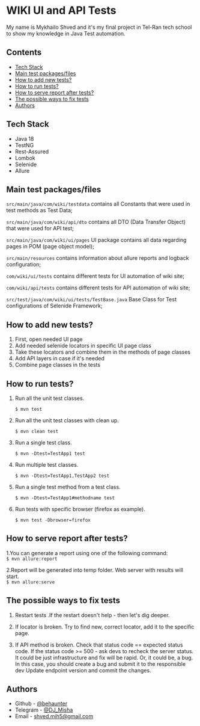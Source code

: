 
# WIKI UI and API Tests

My name is Mykhailo Shved and it's my final project in Tel-Ran tech school to show my knowledge in Java Test automation.

## Contents
- [Tech Stack](#Tech-Stack)
- [Main test packages/files](#main-test-packagesfiles)
- [How to add new tests?](#how-to-add-new-tests)
- [How to run tests?](#How-to-run-tests)
- [How to serve report after tests?](#How-to-serve-report-after-tests)
- [The possible ways to fix tests](#The-possible-ways-to-fix-tests)
- [Authors](#Authors)


## Tech Stack

- Java 18
- TestNG
- Rest-Assured
- Lombok
- Selenide
- Allure


## Main test packages/files


`src/main/java/com/wiki/testdata` contains all Constants that were used in test methods as Test Data;

`src/main/java/com/wiki/api/dto` contains all DTO (Data Transfer Object) that were used for API test;

`src/main/java/com/wiki/ui/pages` UI package contains all data regarding pages in POM (page object model);

`src/main/resources` contains information about allure reports and logback configuration;

`com/wiki/ui/tests` contains different tests for UI automation of wiki site;

`com/wiki/api/tests`
 contains different tests for API automation of wiki site;

`src/test/java/com/wiki/ui/tests/TestBase.java`  Base Class for Test configurations of Selenide Framework;

## How to add new tests?

1. First, open needed UI page
2. Add needed selenide locators in specific UI page class
3. Take these locators and combine them in the methods of page classes
4. Add API layers in case if it's needed
5. Combine page classes in the tests

## How to run tests?
1. Run all the unit test classes.

   `$ mvn test`
2. Run all the unit test classes with clean up.

   `$ mvn clean test`

3. Run a single test class.

   `$ mvn -Dtest=TestApp1 test`

4. Run multiple test classes.

   `$ mvn -Dtest=TestApp1,TestApp2 test`

5. Run a single test method from a test class.

   `$ mvn -Dtest=TestApp1#methodname test`

6. Run tests with specific browser (firefox as example).

   `$ mvn test -Dbrowser=firefox`

## How to serve report after tests?
1.You can generate a report using one of the following command:  
`$ mvn allure:report`

2.Report will be generated into temp folder. Web server with results will start.   
`$ mvn allure:serve`



## The possible ways to fix tests

1. Restart tests
.If the restart doesn't help - then let's dig deeper.

2. If locator is broken.
Try to find new, correct locator, add it to the specific page.

3. If API method is broken.
Check that status code == expected status code.
If the status code >= 500 - ask devs to recheck the server status. It could be just infrastructure and fix will be rapid. Or, it could be, a bug. In this case, you should create a bug and submit it to the responsible dev
Update endpoint version and commit the changes.


## Authors

- Github - [@behaunter ](https://github.com/behaunter)
- Telegram - [@DJ_Misha  ](https://t.me/DJ_Misha)
- Email - [shved.mih5@gmail.com ](mailto:shved.mih5@gmail.com)

